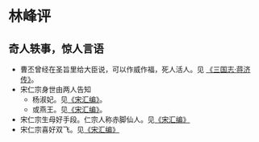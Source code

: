 # 林峰评

## 奇人轶事，惊人言语

- 曹丕曾经在圣旨里给大臣说，可以作威作福，死人活人。见 [《三国志·蒋济传》](#曹丕诏夏侯尚)。
- 宋仁宗身世由两人告知
    + 杨淑妃。见[《宋汇编》](#杨淑妃语仁宗)。
    + 或燕王。见[《宋汇编》](#吕夷简-宋人轶事-15)。
- 宋仁宗生母好手段。仁宗人称赤脚仙人。见[《宋汇编》](#李宸妃上位)
- 宋仁宗喜好双飞。见[《宋汇编》](#宋仁宗-宋人轶事-19)
